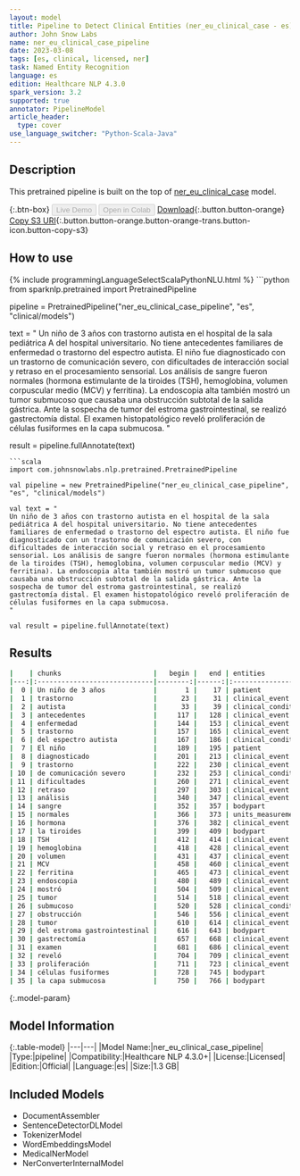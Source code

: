 ```yaml
---
layout: model
title: Pipeline to Detect Clinical Entities (ner_eu_clinical_case - es)
author: John Snow Labs
name: ner_eu_clinical_case_pipeline
date: 2023-03-08
tags: [es, clinical, licensed, ner]
task: Named Entity Recognition
language: es
edition: Healthcare NLP 4.3.0
spark_version: 3.2
supported: true
annotator: PipelineModel
article_header:
  type: cover
use_language_switcher: "Python-Scala-Java"
---
```


## Description

This pretrained pipeline is built on the top of [ner_eu_clinical_case](https://nlp.johnsnowlabs.com/2023/02/01/ner_eu_clinical_case_es.html) model.

{:.btn-box}
<button class="button button-orange" disabled>Live Demo</button>
<button class="button button-orange" disabled>Open in Colab</button>
[Download](https://s3.amazonaws.com/auxdata.johnsnowlabs.com/clinical/models/ner_eu_clinical_case_pipeline_es_4.3.0_3.2_1678261388612.zip){:.button.button-orange}
[Copy S3 URI](s3://auxdata.johnsnowlabs.com/clinical/models/ner_eu_clinical_case_pipeline_es_4.3.0_3.2_1678261388612.zip){:.button.button-orange.button-orange-trans.button-icon.button-copy-s3}

## How to use



<div class="tabs-box" markdown="1">
{% include programmingLanguageSelectScalaPythonNLU.html %}
```python
from sparknlp.pretrained import PretrainedPipeline

pipeline = PretrainedPipeline("ner_eu_clinical_case_pipeline", "es", "clinical/models")

text = "
Un niño de 3 años con trastorno autista en el hospital de la sala pediátrica A del hospital universitario. No tiene antecedentes familiares de enfermedad o trastorno del espectro autista. El niño fue diagnosticado con un trastorno de comunicación severo, con dificultades de interacción social y retraso en el procesamiento sensorial. Los análisis de sangre fueron normales (hormona estimulante de la tiroides (TSH), hemoglobina, volumen corpuscular medio (MCV) y ferritina). La endoscopia alta también mostró un tumor submucoso que causaba una obstrucción subtotal de la salida gástrica. Ante la sospecha de tumor del estroma gastrointestinal, se realizó gastrectomía distal. El examen histopatológico reveló proliferación de células fusiformes en la capa submucosa.
"

result = pipeline.fullAnnotate(text)
```
```scala
import com.johnsnowlabs.nlp.pretrained.PretrainedPipeline

val pipeline = new PretrainedPipeline("ner_eu_clinical_case_pipeline", "es", "clinical/models")

val text = "
Un niño de 3 años con trastorno autista en el hospital de la sala pediátrica A del hospital universitario. No tiene antecedentes familiares de enfermedad o trastorno del espectro autista. El niño fue diagnosticado con un trastorno de comunicación severo, con dificultades de interacción social y retraso en el procesamiento sensorial. Los análisis de sangre fueron normales (hormona estimulante de la tiroides (TSH), hemoglobina, volumen corpuscular medio (MCV) y ferritina). La endoscopia alta también mostró un tumor submucoso que causaba una obstrucción subtotal de la salida gástrica. Ante la sospecha de tumor del estroma gastrointestinal, se realizó gastrectomía distal. El examen histopatológico reveló proliferación de células fusiformes en la capa submucosa.
"

val result = pipeline.fullAnnotate(text)
```
</div>

## Results

```bash
|    | chunks                       |   begin |   end | entities           |   confidence |
|---:|:-----------------------------|--------:|------:|:-------------------|-------------:|
|  0 | Un niño de 3 años            |       1 |    17 | patient            |     0.68856  |
|  1 | trastorno                    |      23 |    31 | clinical_event     |     0.9976   |
|  2 | autista                      |      33 |    39 | clinical_condition |     0.7979   |
|  3 | antecedentes                 |     117 |   128 | clinical_event     |     0.7161   |
|  4 | enfermedad                   |     144 |   153 | clinical_event     |     0.5444   |
|  5 | trastorno                    |     157 |   165 | clinical_event     |     0.9914   |
|  6 | del espectro autista         |     167 |   186 | clinical_condition |     0.5385   |
|  7 | El niño                      |     189 |   195 | patient            |     0.87065  |
|  8 | diagnosticado                |     201 |   213 | clinical_event     |     0.6442   |
|  9 | trastorno                    |     222 |   230 | clinical_event     |     0.836    |
| 10 | de comunicación severo       |     232 |   253 | clinical_condition |     0.501067 |
| 11 | dificultades                 |     260 |   271 | clinical_event     |     0.8807   |
| 12 | retraso                      |     297 |   303 | clinical_event     |     0.6975   |
| 13 | análisis                     |     340 |   347 | clinical_event     |     0.9664   |
| 14 | sangre                       |     352 |   357 | bodypart           |     0.9251   |
| 15 | normales                     |     366 |   373 | units_measurements |     0.9838   |
| 16 | hormona                      |     376 |   382 | clinical_event     |     0.398    |
| 17 | la tiroides                  |     399 |   409 | bodypart           |     0.37665  |
| 18 | TSH                          |     412 |   414 | clinical_event     |     0.9389   |
| 19 | hemoglobina                  |     418 |   428 | clinical_event     |     0.2746   |
| 20 | volumen                      |     431 |   437 | clinical_event     |     0.9674   |
| 21 | MCV                          |     458 |   460 | clinical_event     |     0.6897   |
| 22 | ferritina                    |     465 |   473 | clinical_event     |     0.8188   |
| 23 | endoscopia                   |     480 |   489 | clinical_event     |     0.9953   |
| 24 | mostró                       |     504 |   509 | clinical_event     |     0.9998   |
| 25 | tumor                        |     514 |   518 | clinical_event     |     0.9866   |
| 26 | submucoso                    |     520 |   528 | clinical_condition |     0.6053   |
| 27 | obstrucción                  |     546 |   556 | clinical_event     |     0.9974   |
| 28 | tumor                        |     610 |   614 | clinical_event     |     0.7284   |
| 29 | del estroma gastrointestinal |     616 |   643 | bodypart           |     0.577067 |
| 30 | gastrectomía                 |     657 |   668 | clinical_event     |     0.9666   |
| 31 | examen                       |     681 |   686 | clinical_event     |     0.9738   |
| 32 | reveló                       |     704 |   709 | clinical_event     |     0.9993   |
| 33 | proliferación                |     711 |   723 | clinical_event     |     0.9996   |
| 34 | células fusiformes           |     728 |   745 | bodypart           |     0.7001   |
| 35 | la capa submucosa            |     750 |   766 | bodypart           |     0.641267 |
```

{:.model-param}
## Model Information

{:.table-model}
|---|---|
|Model Name:|ner_eu_clinical_case_pipeline|
|Type:|pipeline|
|Compatibility:|Healthcare NLP 4.3.0+|
|License:|Licensed|
|Edition:|Official|
|Language:|es|
|Size:|1.3 GB|

## Included Models

- DocumentAssembler
- SentenceDetectorDLModel
- TokenizerModel
- WordEmbeddingsModel
- MedicalNerModel
- NerConverterInternalModel